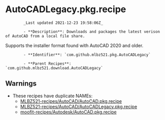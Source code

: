 # AutoCADLegacy.pkg.recipe

            _Last updated 2021-12-23 19:58:06Z_

            - **Description**: Downloads and packages the latest verison of AutoCAD from a local file share.

Supports the installer format found with AutoCAD 2020 and older.

            - **Identifier**: `com.github.mlbz521.pkg.AutoCADLegacy`

            - **Parent Recipes**: `com.github.mlbz521.download.AutoCADLegacy`

## Warnings

- These recipes have duplicate NAMEs:
    - [MLBZ521-recipes/AutoCAD/AutoCAD.pkg.recipe](/autopkg-dupe-tracker/MLBZ521-recipes/AutoCAD/AutoCAD.pkg.recipe)
    - [MLBZ521-recipes/AutoCAD/AutoCADLegacy.pkg.recipe](/autopkg-dupe-tracker/MLBZ521-recipes/AutoCAD/AutoCADLegacy.pkg.recipe)
    - [moofit-recipes/Autodesk/AutoCAD.pkg.recipe](/autopkg-dupe-tracker/moofit-recipes/Autodesk/AutoCAD.pkg.recipe)